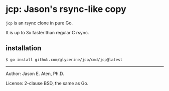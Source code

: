 jcp: Jason's rsync-like copy
============================

`jcp` is an rsync clone in pure Go.

It is up to 3x faster than regular C rsync.

installation
------------
~~~
$ go install github.com/glycerine/jcp/cmd/jcp@latest
~~~

-----
Author: Jason E. Aten, Ph.D.

License: 2-clause BSD, the same as Go.

